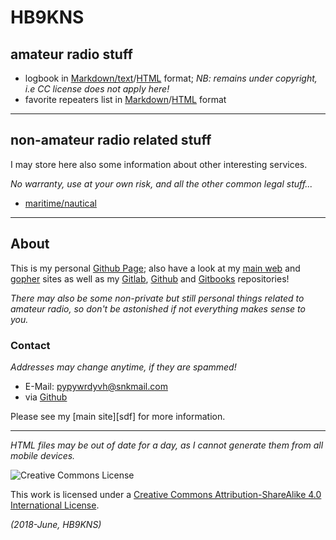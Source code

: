# HB9KNS

## amateur radio stuff

- logbook in [Markdown/text]( hamlog.md )/[HTML]( hamlog.html ) format;
  *NB: remains under copyright, i.e CC license does not apply here!*
- favorite repeaters list in [Markdown]( relais.md )/[HTML]( relais.html ) format

---

## non-amateur radio related stuff

I may store here also some information about other interesting services.

*No warranty, use at your own risk, and all the other common legal stuff...*

- [maritime/nautical]( nautical )

---

## About

This is my personal [Github Page]( https://pages.github.com );
also have a look at my [main web][sdfw] and [gopher][sdfg] sites
as well as my [Gitlab]( https://gitlab.com/yargo ), [Github][] and
[Gitbooks]( https://hb9kns.gitbooks.io ) repositories!

*There may also be some non-private but still personal things related to amateur radio, so don't be astonished if not everything makes sense to you.*

### Contact

*Addresses may change anytime, if they are spammed!*

- E-Mail: [pypywrdyvh@snkmail.com]( mailto:pypywrdyvh@snkmail.com )
- via [Github][]

Please see my [main site][sdf] for more information.

---

*HTML files may be out of date for a day, as I cannot generate them from all mobile devices.*

![Creative Commons License]( https://i.creativecommons.org/l/by-sa/4.0/80x15.png )

This work is licensed under a [Creative Commons Attribution-ShareAlike 4.0 International License]( http://creativecommons.org/licenses/by-sa/4.0/ ).

*(2018-June, HB9KNS)*

[sdfw]: http://yargo.andropov.org "SDF/Freeshell homepage"
[sdfg]: gopher://sdf.org/1/users/yargo "SDF/Freeshell gopherhole"
[Github]: https://github.com/hb9kns "Github account"
